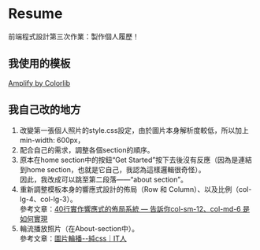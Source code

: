 # Resume
前端程式設計第三次作業：製作個人履歷！


## 我使用的模板
[Amplify by Colorlib](https://colorlib.com/wp/template/amplify/)


## 我自己改的地方

1. 改變第一張個人照片的style.css設定，由於圖片本身解析度較低，所以加上 min-width: 600px，
2. 配合自己的需求，調整各個section的順序。
3. 原本在home section中的按鈕“Get Started”按下去後沒有反應（因為是連結到home section，也就是它自己，我認為這樣邏輯很奇怪）。<br>因此，我改成可以跳至第二段落——“about section”。
4. 重新調整模板本身的響應式設計的佈局（Row 和 Column）、以及比例（col-lg-4、col-lg-3）。<br>參考文章：[40行實作響應式的佈局系統 — 告訴你col-sm-12、col-md-6 是如何實現](https://reurl.cc/b5eOOd)
5. 輪流播放照片（在About-section中）。<br>參考文章：[圖片輪播--純css｜IT人](https://iter01.com/157370.html)
